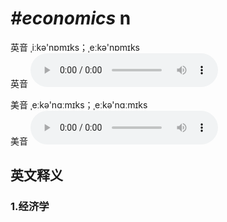 # ***\#economics*** n
英音 ˌiːkə'nɒmɪks；ˌeːkə'nɒmɪks  
英音
<audio src="./media/economics1_AAC.aac" controls="controls"></audio>

美音 ˌeːkə'nɑːmɪks；ˌeːkə'nɑːmɪks  
美音
<audio src="./media/economics2_AAC.aac" controls="controls"></audio>



  

英文释义
---
### 1.**经济学**  


